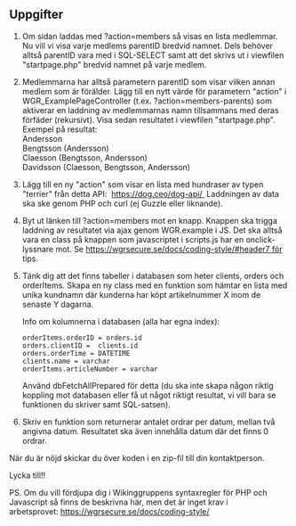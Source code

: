 ## Uppgifter

1.  Om sidan laddas med ?action=members så visas en lista medlemmar. Nu vill vi visa varje medlems parentID bredvid namnet. Dels behöver alltså parentID vara med i SQL-SELECT samt att det skrivs ut i viewfilen "startpage.php" bredvid namnet på varje medlem.

2.  Medlemmarna har alltså parametern parentID som visar vilken annan medlem som är förälder. Lägg till en nytt värde för parametern "action" i WGR_ExamplePageController (t.ex. ?action=members-parents) som aktiverar en laddning av medlemmarnas namn tillsammans med deras förfäder (rekursivt). Visa sedan resultatet i viewfilen "startpage.php".  
    Exempel på resultat:  
    Andersson  
    Bengtsson (Andersson)  
    Claesson (Bengtsson, Andersson)  
    Davidsson (Claesson, Bengtsson, Andersson)

3.  Lägg till en ny "action" som visar en lista med hundraser av typen "terrier" från detta API:  https://dog.ceo/dog-api/ 
    Laddningen av data ska ske genom PHP och curl (ej Guzzle eller liknande).

4.  Byt ut länken till ?action=members mot en knapp. Knappen ska trigga laddning av resultatet via ajax genom WGR.example i JS. Det ska alltså vara en class på knappen som javascriptet i scripts.js har en onclick-lyssnare mot. Se https://wgrsecure.se/docs/coding-style/#header7 för tips.

5.  Tänk dig att det finns tabeller i databasen som heter clients, orders och orderItems.
    Skapa en ny class med en funktion som hämtar en lista med unika kundnamn där kunderna har köpt artikelnummer X inom de senaste Y dagarna.

    Info om kolumnerna i databasen (alla har egna index):

    ```
    orderItems.orderID = orders.id
    orders.clientID =  clients.id
    orders.orderTime = DATETIME
    clients.name = varchar
    orderItems.articleNumber = varchar
    ```

    Använd dbFetchAllPrepared för detta (du ska inte skapa någon riktig koppling mot databasen eller få ut något riktigt resultat, vi vill bara se funktionen du skriver samt SQL-satsen).

6.  Skriv en funktion som returnerar antalet ordrar per datum, mellan två angivna datum. Resultatet ska även innehålla datum där det finns 0 ordrar.

När du är nöjd skickar du över koden i en zip-fil till din kontaktperson.

Lycka till!!

PS. Om du vill fördjupa dig i Wikinggruppens syntaxregler för PHP och Javascript så finns de beskrivna här, men det är inget krav i arbetsprovet: https://wgrsecure.se/docs/coding-style/

